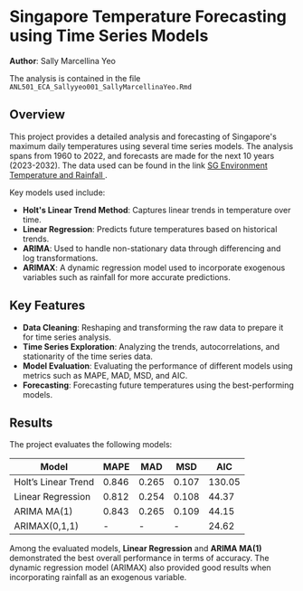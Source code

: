 # Singapore Temperature Forecasting using Time Series Models

**Author**: Sally Marcellina Yeo  

The analysis is contained in the file `ANL501_ECA_Sallyyeo001_SallyMarcellinaYeo.Rmd`

## Overview

This project provides a detailed analysis and forecasting of Singapore's maximum daily temperatures using several time series models. The analysis spans from 1960 to 2022, and forecasts are made for the next 10 years (2023-2032).
The data used can be found in the link <a href="https://github.com/sallyyeo/Forecasting557/blob/main/Submission/SG_Enviroment_TemperatureRainfall.xlsx"> SG Environment Temperature and Rainfall </a>.


Key models used include:
- **Holt's Linear Trend Method**: Captures linear trends in temperature over time.
- **Linear Regression**: Predicts future temperatures based on historical trends.
- **ARIMA**: Used to handle non-stationary data through differencing and log transformations.
- **ARIMAX**: A dynamic regression model used to incorporate exogenous variables such as rainfall for more accurate predictions.

## Key Features

- **Data Cleaning**: Reshaping and transforming the raw data to prepare it for time series analysis.
- **Time Series Exploration**: Analyzing the trends, autocorrelations, and stationarity of the time series data.
- **Model Evaluation**: Evaluating the performance of different models using metrics such as MAPE, MAD, MSD, and AIC.
- **Forecasting**: Forecasting future temperatures using the best-performing models.

## Results

The project evaluates the following models:

| Model                 | MAPE     | MAD      | MSD      | AIC     |
|-----------------------|----------|----------|----------|---------|
| Holt’s Linear Trend    | 0.846    | 0.265    | 0.107    | 130.05  |
| Linear Regression      | 0.812    | 0.254    | 0.108    | 44.37   |
| ARIMA MA(1)            | 0.843    | 0.265    | 0.109    | 44.15   |
| ARIMAX(0,1,1)          | -        | -        | -        | 24.62   |

Among the evaluated models, **Linear Regression** and **ARIMA MA(1)** demonstrated the best overall performance in terms of accuracy. The dynamic regression model (ARIMAX) also provided good results when incorporating rainfall as an exogenous variable.

